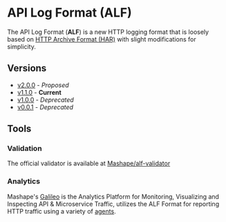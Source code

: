 # API Log Format (ALF)

The API Log Format (**ALF**) is a new HTTP logging format that is loosely based on [HTTP Archive Format (HAR)][har-spec] with slight modifications for simplicity.

## Versions

- [v2.0.0](versions/2.0.0.md) - *Proposed*
- [v1.1.0](versions/1.1.0.md) - **Current**
- [v1.0.0](versions/1.0.0.md) - *Deprecated*
- [v0.0.1](versions/0.0.1.md) - *Deprecated*

## Tools

### Validation

The official validator is available at [Mashape/alf-validator][alf-validator]

### Analytics

Mashape's [Galileo][galileo] is the Analytics Platform for Monitoring, Visualizing and Inspecting API & Microservice Traffic, utilizes the ALF Format for reporting HTTP traffic using a variety of [agents][agent-spec].

[alf-validator]: https://github.com/Mashape/alf-validator "Official Validator"
[agent-spec]: https://github.com/Mashape/galileo-agent-spec
[har-spec]: https://github.com/ahmadnassri/har-spec "Har Specification"
[galileo]: https://getgalileo.io/ "Galileo"
